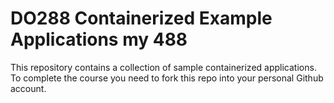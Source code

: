 # DO288 Containerized Example Applications my 488

This repository contains a collection of sample containerized applications.  To complete the course you need to fork this repo into your personal Github account.
